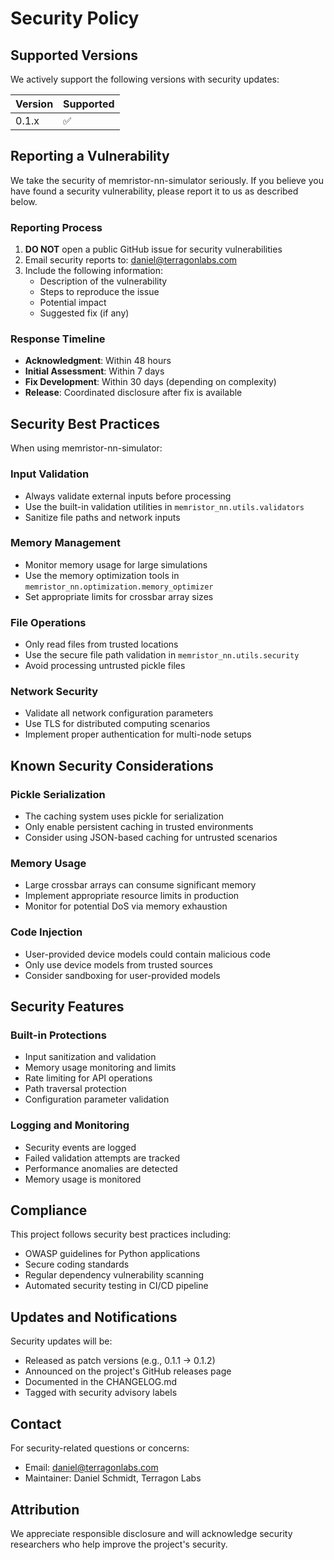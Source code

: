 # Security Policy

## Supported Versions

We actively support the following versions with security updates:

| Version | Supported          |
| ------- | ------------------ |
| 0.1.x   | :white_check_mark: |

## Reporting a Vulnerability

We take the security of memristor-nn-simulator seriously. If you believe you have found a security vulnerability, please report it to us as described below.

### Reporting Process

1. **DO NOT** open a public GitHub issue for security vulnerabilities
2. Email security reports to: daniel@terragonlabs.com
3. Include the following information:
   - Description of the vulnerability
   - Steps to reproduce the issue
   - Potential impact
   - Suggested fix (if any)

### Response Timeline

- **Acknowledgment**: Within 48 hours
- **Initial Assessment**: Within 7 days
- **Fix Development**: Within 30 days (depending on complexity)
- **Release**: Coordinated disclosure after fix is available

## Security Best Practices

When using memristor-nn-simulator:

### Input Validation
- Always validate external inputs before processing
- Use the built-in validation utilities in `memristor_nn.utils.validators`
- Sanitize file paths and network inputs

### Memory Management
- Monitor memory usage for large simulations
- Use the memory optimization tools in `memristor_nn.optimization.memory_optimizer`
- Set appropriate limits for crossbar array sizes

### File Operations
- Only read files from trusted locations
- Use the secure file path validation in `memristor_nn.utils.security`
- Avoid processing untrusted pickle files

### Network Security
- Validate all network configuration parameters
- Use TLS for distributed computing scenarios
- Implement proper authentication for multi-node setups

## Known Security Considerations

### Pickle Serialization
- The caching system uses pickle for serialization
- Only enable persistent caching in trusted environments
- Consider using JSON-based caching for untrusted scenarios

### Memory Usage
- Large crossbar arrays can consume significant memory
- Implement appropriate resource limits in production
- Monitor for potential DoS via memory exhaustion

### Code Injection
- User-provided device models could contain malicious code
- Only use device models from trusted sources
- Consider sandboxing for user-provided models

## Security Features

### Built-in Protections
- Input sanitization and validation
- Memory usage monitoring and limits
- Rate limiting for API operations
- Path traversal protection
- Configuration parameter validation

### Logging and Monitoring
- Security events are logged
- Failed validation attempts are tracked
- Performance anomalies are detected
- Memory usage is monitored

## Compliance

This project follows security best practices including:
- OWASP guidelines for Python applications
- Secure coding standards
- Regular dependency vulnerability scanning
- Automated security testing in CI/CD pipeline

## Updates and Notifications

Security updates will be:
- Released as patch versions (e.g., 0.1.1 → 0.1.2)
- Announced on the project's GitHub releases page
- Documented in the CHANGELOG.md
- Tagged with security advisory labels

## Contact

For security-related questions or concerns:
- Email: daniel@terragonlabs.com
- Maintainer: Daniel Schmidt, Terragon Labs

## Attribution

We appreciate responsible disclosure and will acknowledge security researchers who help improve the project's security.